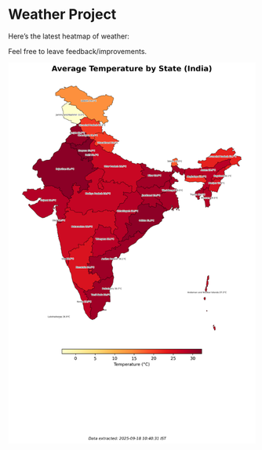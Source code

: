 # Weather Project

Here’s the latest heatmap of weather:

Feel free to leave feedback/improvements.

![India Heatmap](docs/assets/india_heatmap.png?v=CB9449)
